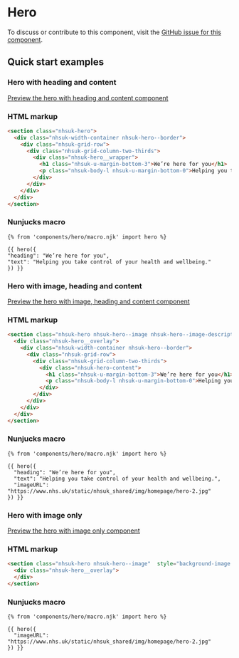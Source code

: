 # Hero

To discuss or contribute to this component, visit the [GitHub issue for this component](https://github.com/nhsuk/nhsuk-frontend/issues/170).

## Quick start examples

### Hero with heading and content

[Preview the hero with heading and content component](https://nhsuk.github.io/nhsuk-frontend/components/hero/index.html)

### HTML markup

```html
<section class="nhsuk-hero">
  <div class="nhsuk-width-container nhsuk-hero--border">
    <div class="nhsuk-grid-row">
      <div class="nhsuk-grid-column-two-thirds">
        <div class="nhsuk-hero__wrapper">
          <h1 class="nhsuk-u-margin-bottom-3">We’re here for you</h1>
          <p class="nhsuk-body-l nhsuk-u-margin-bottom-0">Helping you take control of your health and wellbeing.</p>
        </div>
      </div>
    </div>
  </div>
</section>
```

### Nunjucks macro

```
{% from 'components/hero/macro.njk' import hero %}

{{ hero({
"heading": "We’re here for you",
"text": "Helping you take control of your health and wellbeing."
}) }}
```

### Hero with image, heading and content

[Preview the hero with image, heading and content component](https://nhsuk.github.io/nhsuk-frontend/components/hero/hero-image-content.html)

### HTML markup

```html
<section class="nhsuk-hero nhsuk-hero--image nhsuk-hero--image-description" style="background-image: url('https://www.nhs.uk/static/nhsuk_shared/img/homepage/hero-2.jpg');">
  <div class="nhsuk-hero__overlay">
    <div class="nhsuk-width-container nhsuk-hero--border">
      <div class="nhsuk-grid-row">
        <div class="nhsuk-grid-column-two-thirds">
          <div class="nhsuk-hero-content">
            <h1 class="nhsuk-u-margin-bottom-3">We’re here for you</h1>
            <p class="nhsuk-body-l nhsuk-u-margin-bottom-0">Helping you take control of your health and wellbeing.</p>
          </div>
        </div>
      </div>
    </div>
  </div>
</section>
```

### Nunjucks macro

```
{% from 'components/hero/macro.njk' import hero %}

{{ hero({
  "heading": "We’re here for you",
  "text": "Helping you take control of your health and wellbeing.",
  "imageURL": "https://www.nhs.uk/static/nhsuk_shared/img/homepage/hero-2.jpg"
}) }}
```

### Hero with image only

[Preview the hero with image only component](https://nhsuk.github.io/nhsuk-frontend/components/hero/hero-image-content.html)

### HTML markup

```html
<section class="nhsuk-hero nhsuk-hero--image"  style="background-image: url('https://www.nhs.uk/static/nhsuk_shared/img/homepage/hero-2.jpg');">
  <div class="nhsuk-hero__overlay">
  </div>
</section>
```

### Nunjucks macro

```
{% from 'components/hero/macro.njk' import hero %}

{{ hero({
  "imageURL": "https://www.nhs.uk/static/nhsuk_shared/img/homepage/hero-2.jpg"
}) }}
```
